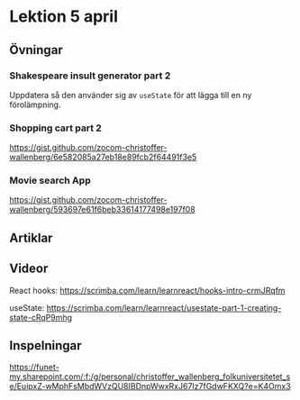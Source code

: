 # Lektion 5 april

## Övningar

### Shakespeare insult generator part 2

Uppdatera så den använder sig av `useState` för att lägga till en ny förolämpning.

### Shopping cart part 2

https://gist.github.com/zocom-christoffer-wallenberg/6e582085a27eb18e89fcb2f64491f3e5

### Movie search App

https://gist.github.com/zocom-christoffer-wallenberg/593697e61f6beb33614177498e197f08

## Artiklar

## Videor

React hooks: https://scrimba.com/learn/learnreact/hooks-intro-crmJRqfm

useState: https://scrimba.com/learn/learnreact/usestate-part-1-creating-state-cRqP9mhg

## Inspelningar

https://funet-my.sharepoint.com/:f:/g/personal/christoffer_wallenberg_folkuniversitetet_se/EuipxZ-wMphFsMbdWVzQU8IBDnpWwxRxJ67Iz7fGdwFKXQ?e=K4Omx3